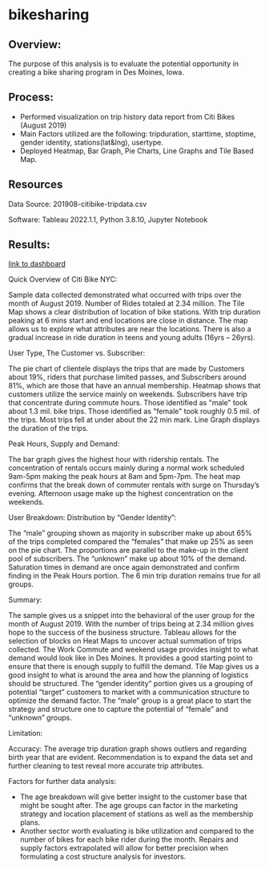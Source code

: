 # bikesharing

## Overview:
The purpose of this analysis is to evaluate the potential opportunity in creating a bike sharing program in Des Moines, Iowa.
  
## Process:
- Performed visualization on trip history data report from Citi Bikes (August 2019)
- Main Factors utilized are the following: tripduration, starttime, stoptime, gender identity, stations(lat&lng), usertype.
- Deployed Heatmap, Bar Graph, Pie Charts, Line Graphs and Tile Based Map.

## Resources
Data Source: 201908-citibike-tripdata.csv

Software: Tableau 2022.1.1, Python 3.8.10, Jupyter Notebook

## Results:

[link to dashboard](https://public.tableau.com/app/profile/elissa.cheung.cheung/viz/citiBike_share_complete/BikeShareProgram?publish=yes)

Quick Overview of Citi Bike NYC:

Sample data collected demonstrated what occurred with trips over the month of August 2019. Number of Rides totaled at 2.34 million. The Tile Map shows a clear distribution of location of bike stations. With trip duration peaking at 6 mins start and end locations are close in distance. The map allows us to explore what attributes are near the locations. There is also a gradual increase in ride duration in teens and young adults (16yrs – 26yrs).

User Type, 
The Customer vs. Subscriber:

The pie chart of clientele displays the trips that are made by Customers about 19%, riders that purchase limited passes, and Subscribers around 81%, which are those that have an annual membership. Heatmap shows that customers utilize the service mainly on weekends. Subscribers have trip that concentrate during commute hours. Those identified as "male" took about 1.3 mil. bike trips. Those identified as "female" took roughly 0.5 mil. of the trips. Most trips fell at under about the 22 min mark. Line Graph displays the duration of the trips. 


Peak Hours, 
Supply and Demand:

The bar graph gives the highest hour with ridership rentals. The concentration of rentals occurs mainly during a normal work scheduled 9am-5pm making the peak hours at 8am and 5pm-7pm. The heat map confirms that the break down of commuter rentals with surge on Thursday’s evening. Afternoon usage make up the highest concentration on the weekends.

User Breakdown: Distribution by “Gender Identity”:

The “male” grouping shown as majority in subscriber make up about 65% of the trips completed compared the “females” that make up 25% as seen on the pie chart. The proportions are parallel to the make-up in the client pool of subscribers. The “unknown” make up about 10% of the demand. Saturation times in demand are once again demonstrated and confirm finding in the Peak Hours portion. The 6 min trip duration remains true for all groups. 

Summary:

The sample gives us a snippet into the behavioral of the user group for the month of August 2019. With the number of trips being at 2.34 million gives hope to the success of the business structure. Tableau allows for the selection of blocks on Heat Maps to uncover actual summation of trips collected. The Work Commute and weekend usage provides insight to what demand would look like in Des Moines. It provides a good starting point to ensure that there is enough supply to fulfill the demand.  Tile Map gives us a good insight to what is around the area and how the planning of logistics should be structured. The “gender identity” portion gives us a grouping of potential “target” customers to market with a communication structure to optimize the demand factor. The “male” group is a great place to start the strategy and structure one to capture the potential of “female” and “unknown” groups. 

Limitation:

Accuracy: 
The average trip duration graph shows outliers and regarding birth year that are evident. Recommendation is to expand the data set and further cleaning to test reveal more accurate trip attributes. 

Factors for further data analysis:
- The age breakdown will give better insight to the customer base that might be sought after. The age groups can factor in the marketing strategy and location placement of stations as well as the membership plans.
- Another sector worth evaluating is bike utilization and compared to the number of bikes for each bike rider during the month. Repairs and supply factors extrapolated will allow for better precision when formulating a cost structure analysis for investors.

